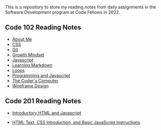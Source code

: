 This is a repository to store my reading notes from daily assignments in the Software Development program at Code Fellows in 2022.

## Code 102 Reading Notes
* [About Me](https://nicholas-mercado.github.io/reading-notes/c102/home.html)<br>
* [CSS](https://nicholas-mercado.github.io/reading-notes/c102/css.html)<br>
* [Git](https://nicholas-mercado.github.io/reading-notes/c102/git.html)<br>
* [Growth Mindset](https://nicholas-mercado.github.io/reading-notes/c102/growth_mindset.html)<br>
* [Javascript](https://nicholas-mercado.github.io/reading-notes/c102/javascript.html)<br>
* [Learning Markdown](https://nicholas-mercado.github.io/reading-notes/c102/Learning-Markdown.html)<br>
* [Loops](https://nicholas-mercado.github.io/reading-notes/c102/loops.html)<br>
* [Programming and Javascript](https://nicholas-mercado.github.io/reading-notes/c102/prog_js.html)<br>
* [The Coder's Computer](https://nicholas-mercado.github.io/reading-notes/c102/The-Coders-Computer.html)<br>
* [Wireframe Design](https://nicholas-mercado.github.io/reading-notes/c102/wireframe_design.html)<br>

## Code 201 Reading Notes

* [Introductory HTML and Javascript](https://nicholas-mercado.github.io/reading-notes/class-01.html)

* [HTML Text, CSS Introduction, and Basic JavaScript Instructions](https://nicholas-mercado.github.io/reading-notes/class-02.html)


<!-- * [HTML Lists, CSS Boxes, JS Control Flow](#LINK)
* [HTML Links, CSS Layout, JS Functions](#LINK)
* [HTML Images, CSS Color & Text](#LINK)
* [JS Object Literals: The DOM](#LINK)
* [HTML Tables; JS Constructor Functions](#LINK)
* [More CSS Layout](#LINK)
* [Forms and Events](#LINK)
* [JS Debugging](#LINK)
* [Assorted Topics](#LINK)
* [Docs for the HTML \<Canvas> Element & Chart.js](#LINK)
* [Local Storage](#LINK)
* [CSS Transforms, Transitions and Animations](#LINK)
* [What Google Learned About Teams](#LINK) -->
